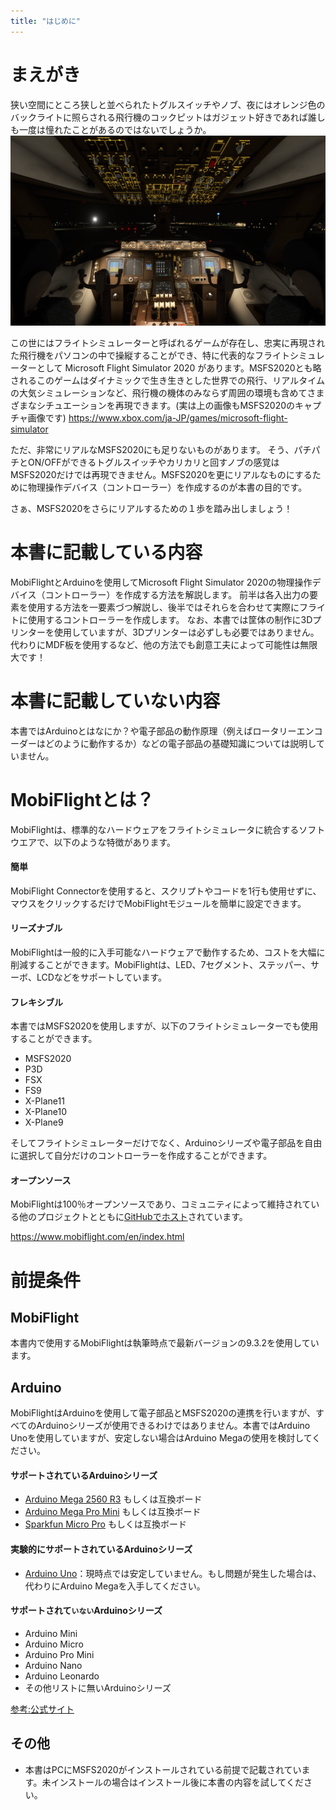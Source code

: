 ```yaml
---
title: "はじめに"
---
```

# まえがき
狭い空間にところ狭しと並べられたトグルスイッチやノブ、夜にはオレンジ色のバックライトに照らされる飛行機のコックピットはガジェット好きであれば誰しも一度は憧れたことがあるのではないでしょうか。
![](/images/mobiflight-msfs2020-build-controller/getting-started/cockpit.png)

この世にはフライトシミュレーターと呼ばれるゲームが存在し、忠実に再現された飛行機をパソコンの中で操縦することができ、特に代表的なフライトシミュレーターとして Microsoft Flight Simulator 2020 があります。MSFS2020とも略されるこのゲームはダイナミックで生き生きとした世界での飛行、リアルタイムの大気シミュレーションなど、飛行機の機体のみならず周囲の環境も含めてさまざまなシチュエーションを再現できます。(実は上の画像もMSFS2020のキャプチャ画像です)
https://www.xbox.com/ja-JP/games/microsoft-flight-simulator


ただ、非常にリアルなMSFS2020にも足りないものがあります。
そう、パチパチとON/OFFができるトグルスイッチやカリカリと回すノブの感覚はMSFS2020だけでは再現できません。MSFS2020を更にリアルなものにするために物理操作デバイス（コントローラー）を作成するのが本書の目的です。


さぁ、MSFS2020をさらにリアルするための１歩を踏み出しましょう！

# 本書に記載している内容
MobiFlightとArduinoを使用してMicrosoft Flight Simulator 2020の物理操作デバイス（コントローラー）を作成する方法を解説します。
前半は各入出力の要素を使用する方法を一要素づつ解説し、後半ではそれらを合わせて実際にフライトに使用するコントローラーを作成します。
なお、本書では筐体の制作に3Dプリンターを使用していますが、3Dプリンターは必ずしも必要ではありません。代わりにMDF板を使用するなど、他の方法でも創意工夫によって可能性は無限大です！

# 本書に記載していない内容
本書ではArduinoとはなにか？や電子部品の動作原理（例えばロータリーエンコーダーはどのように動作するか）などの電子部品の基礎知識については説明していません。

# MobiFlightとは？
MobiFlightは、標準的なハードウェアをフライトシミュレータに統合するソフトウエアで、以下のような特徴があります。
#### 簡単
MobiFlight Connectorを使用すると、スクリプトやコードを1行も使用せずに、マウスをクリックするだけでMobiFlightモジュールを簡単に設定できます。
#### リーズナブル
MobiFlightは一般的に入手可能なハードウェアで動作するため、コストを大幅に削減することができます。MobiFlightは、LED、7セグメント、ステッパー、サーボ、LCDなどをサポートしています。
#### フレキシブル
本書ではMSFS2020を使用しますが、以下のフライトシミュレーターでも使用することができます。
- MSFS2020
- P3D
- FSX
- FS9
- X-Plane11
- X-Plane10
- X-Plane9

そしてフライトシミュレーターだけでなく、Arduinoシリーズや電子部品を自由に選択して自分だけのコントローラーを作成することができます。
#### オープンソース
MobiFlightは100％オープンソースであり、コミュニティによって維持されている他のプロジェクトとともに[GitHubでホスト](https://github.com/MobiFlight)されています。


https://www.mobiflight.com/en/index.html


# 前提条件
## MobiFlight
本書内で使用するMobiFlightは執筆時点で最新バージョンの9.3.2を使用しています。

## Arduino
MobiFlightはArduinoを使用して電子部品とMSFS2020の連携を行いますが、すべてのArduinoシリーズが使用できるわけではありません。本書ではArduino Unoを使用していますが、安定しない場合はArduino Megaの使用を検討してください。
#### サポートされているArduinoシリーズ
- [Arduino Mega 2560 R3](https://docs.arduino.cc/hardware/mega-2560) もしくは互換ボード
- [Arduino Mega Pro Mini](https://www.amazon.co.jp/WINGONEER-Arduino-MINI%E3%82%A8%E3%83%B3%E3%83%99%E3%83%87%E3%83%83%E3%83%89%E3%80%81MCU-ATmega2560%E3%80%81USB-CH340G%E3%82%A8%E3%83%AC%E3%82%AF%E3%83%88%E3%83%AD%E3%83%8B%E3%82%AF%E3%82%B9/dp/B07HBR257M) もしくは互換ボード
- [Sparkfun Micro Pro](https://www.switch-science.com/catalog/1623/) もしくは互換ボード

#### 実験的にサポートされているArduinoシリーズ
- [Arduino Uno](https://docs.arduino.cc/hardware/uno-rev3)：現時点では安定していません。もし問題が発生した場合は、代わりにArduino Megaを入手してください。

#### サポートされて`いない`Arduinoシリーズ
- Arduino Mini
- Arduino Micro
- Arduino Pro Mini
- Arduino Nano
- Arduino Leonardo
- その他リストに無いArduinoシリーズ

[参考:公式サイト](https://www.mobiflight.com/en/documentation/module.html)

## その他
- 本書はPCにMSFS2020がインストールされている前提で記載されています。未インストールの場合はインストール後に本書の内容を試してください。

